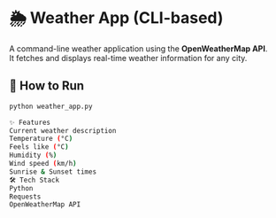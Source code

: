 # 🌦️ Weather App (CLI-based)

A command-line weather application using the **OpenWeatherMap API**.  
It fetches and displays real-time weather information for any city.

## 🚀 How to Run
```bash
python weather_app.py

✨ Features
Current weather description
Temperature (°C)
Feels like (°C)
Humidity (%)
Wind speed (km/h)
Sunrise & Sunset times
🛠️ Tech Stack
Python
Requests
OpenWeatherMap API